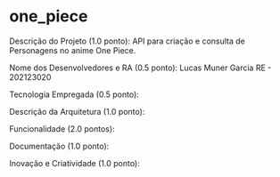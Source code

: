 # one_piece

Descrição do Projeto (1.0 ponto): API para criação e consulta de Personagens no anime One Piece.

Nome dos Desenvolvedores e RA (0.5 ponto): Lucas Muner Garcia RE - 202123020

Tecnologia Empregada (0.5 ponto):  

Descrição da Arquitetura (1.0 ponto): 

Funcionalidade (2.0 pontos): 

Documentação (1.0 ponto): 

Inovação e Criatividade (1.0 ponto): 
